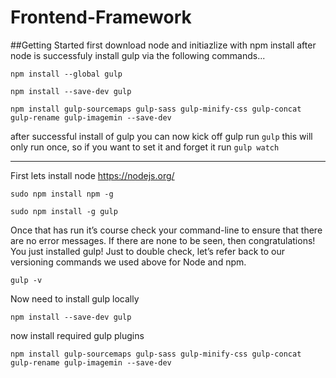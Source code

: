 # Frontend-Framework

##Getting Started
first download node and initiazlize with npm install after node is successfuly install gulp via the following commands...
```
npm install --global gulp
```
```
npm install --save-dev gulp
```
```
npm install gulp-sourcemaps gulp-sass gulp-minify-css gulp-concat gulp-rename gulp-imagemin --save-dev
```

after successful install of gulp you can now kick off gulp run `gulp` this will only run once, so if you want to set it and forget it run `gulp watch`



---
First lets install node
https://nodejs.org/

```
sudo npm install npm -g
```
```
sudo npm install -g gulp
```

Once that has run it’s course check your command-line to ensure that there are no error messages. If there are none to be seen, then congratulations! You just installed gulp! Just to double check, let’s refer back to our versioning commands we used above for Node and npm. 

```
gulp -v
```
Now need to install gulp locally 
```
npm install --save-dev gulp
```


now install required gulp plugins
```
npm install gulp-sourcemaps gulp-sass gulp-minify-css gulp-concat gulp-rename gulp-imagemin --save-dev
```
